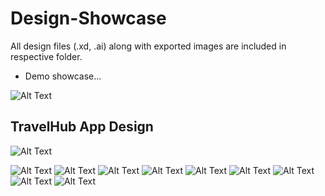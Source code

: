 # Design-Showcase

All design files (.xd, .ai) along with exported images are included in respective folder.

- Demo showcase...

![Alt Text](https://i.imgur.com/vha8x7t.png)
## TravelHub App Design
![Alt Text](https://i.imgur.com/Bc07kYW.png)

![Alt Text](https://i.imgur.com/d7ABokwm.png)
![Alt Text](https://i.imgur.com/GkjsRjsm.png)
![Alt Text](https://i.imgur.com/XReitKOm.png)
![Alt Text](https://i.imgur.com/9X0jurDm.png)
![Alt Text](https://i.imgur.com/maY6xLom.png)
![Alt Text](https://i.imgur.com/7fF0cAFm.png)
![Alt Text](https://i.imgur.com/igKo9sN.png)
![Alt Text](https://i.imgur.com/dSBdoMEm.png)
![Alt Text](https://i.imgur.com/aFTaKunm.png)
